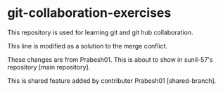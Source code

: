 # git-collaboration-exercises
This repository is used for learning git and git hub collaboration.

This line is modified as a solution to the merge conflict.

These changes are from Prabesh01. This is about to show in sunil-57's repository [main repository].

This is shared feature added by contributer Prabesh01 [shared-branch].

